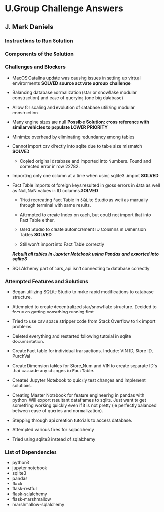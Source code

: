 # U.Group Challenge Answers
## J. Mark Daniels

### Instructions to Run Solution

### Components of the Solution


### Challenges and Blockers
- MacOS Catalina update was causing issues in setting up virtual environments **SOLVED source activate ugroup_challenge**

- Balancing database normalization (star or snowflake modular construction) and ease of querying (one big database)

- Allow for scaling and evolution of database utilizing modular construction

- Many engine sizes are null **Possible Solution: cross reference with similar vehicles to populate LOWER PRIORITY**

- Minimize overhead by eliminating redundancy among tables

- Cannot import csv directly into sqlite due to table size mismatch **SOLVED**
    
    - Copied original database and imported into Numbers. Found and corrected error in row 22782. 

- Importing only one column at a time when using sqlite3 .import **SOLVED**

- Fact Table imports of foreign keys resulted in gross errors in data as well as Null/NaN values in ID columns.**SOLVED**
    
    - Tried recreating Fact Table in SQLite Studio as well as manually through terminal with same results.
    
    - Attempted to create Index on each, but could not import that into Fact Table either.
    
    - Used Studio to create autoincrement ID Columns in Dimension Tables **SOLVED**
    
    - Still won't import into Fact Table correctly
    
    ***Rebuilt all tables in Jupyter Notebook using Pandas and exported into sqlite3***

- SQLAlchemy part of cars_api isn't connecting to database correctly

### Attempted Features and Solutions
- Began utilizing SQLite Studio to make rapid modifications to database structure.

- Attempted to create decentralized star/snowflake structure. Decided to focus on getting something running first.

- Tried to use csv space stripper code from Stack Overflow to fix import problems.

- Deleted everything and restarted following tutorial in sqlite documentation.

- Create Fact table for individual transactions. Include: VIN ID, Store ID, PurchVal

- Create Dimension tables for Store_Num and VIN to create separate ID's that cascade any changes to Fact Table.

- Created Jupyter Notebook to quickly test changes and implement solutions.

- Creating Master Notebook for feature engineering in pandas with python. Will export resultant dataframes to sqlite. Just want to get something working quickly even if it is not pretty (ie perfectly balanced between ease of queries and normalization).

- Stepping through api creation tutorials to access database.

- Attempted various fixes for sqlaclchemy

- Tried using sqlite3 instead of sqlalchemy

### List of Dependencies
- python3
- jupyter notebook
- sqlite3
- pandas
- flask
- flask-restful
- flask-sqlalchemy
- flask-marshmallow
- marshmallow-sqlalchemy

